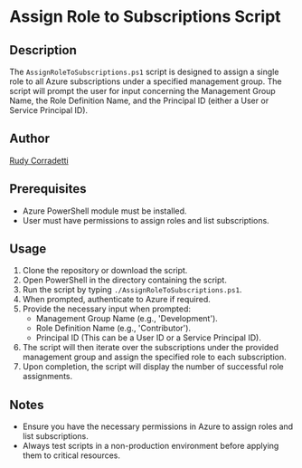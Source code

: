 # Assign Role to Subscriptions Script

## Description
The `AssignRoleToSubscriptions.ps1` script is designed to assign a single role to all Azure subscriptions under a specified management group. The script will prompt the user for input concerning the Management Group Name, the Role Definition Name, and the Principal ID (either a User or Service Principal ID).

## Author
[Rudy Corradetti](https://github.com/RCFromCLE)

## Prerequisites
- Azure PowerShell module must be installed.
- User must have permissions to assign roles and list subscriptions.

## Usage
1. Clone the repository or download the script.
2. Open PowerShell in the directory containing the script.
3. Run the script by typing `./AssignRoleToSubscriptions.ps1`.
4. When prompted, authenticate to Azure if required.
5. Provide the necessary input when prompted:
    - Management Group Name (e.g., 'Development').
    - Role Definition Name (e.g., 'Contributor').
    - Principal ID (This can be a User ID or a Service Principal ID).
6. The script will then iterate over the subscriptions under the provided management group and assign the specified role to each subscription.
7. Upon completion, the script will display the number of successful role assignments.

## Notes
- Ensure you have the necessary permissions in Azure to assign roles and list subscriptions.
- Always test scripts in a non-production environment before applying them to critical resources.
